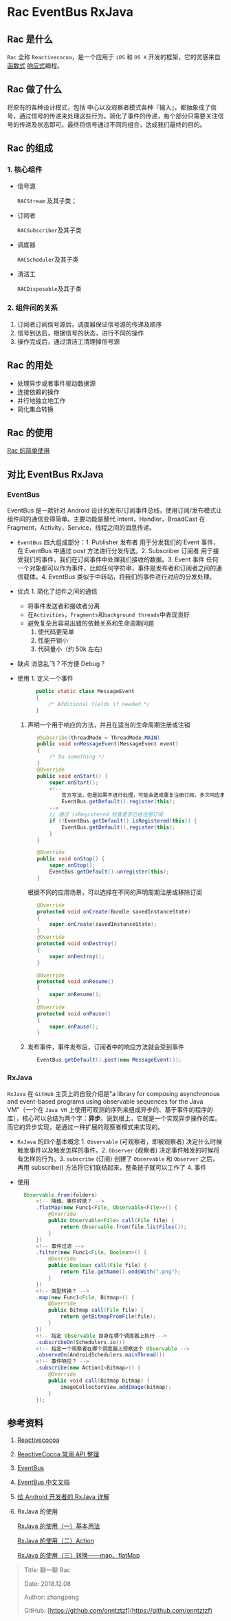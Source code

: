 # Rac EventBus RxJava

## Rac 是什么

`Rac` 全称 `Reactivecocoa`，是一个应用于 `iOS` 和 `OS X` 开发的框架，它的灵感来自[函数式](https://baike.baidu.com/item/%E5%87%BD%E6%95%B0%E5%BC%8F%E7%BC%96%E7%A8%8B) [响应式](https://baike.baidu.com/item/%E5%93%8D%E5%BA%94%E5%BC%8F%E7%BC%96%E7%A8%8B)编程。

## Rac 做了什么

将原有的各种设计模式，包括 中心以及观察者模式各种『输入』，都抽象成了信号，通过信号的传递来处理这些行为。简化了事件的传递，每个部分只需要关注信号的传递及状态即可。最终将信号通过不同的组合，达成我们最终的目的。

## Rac 的组成

### 1. 核心组件

* 信号源

  `RACStream` 及其子类；

* 订阅者

  `RACSubscriber`及其子类

* 调度器

  `RACScheduler`及其子类

* 清洁工

  `RACDisposable`及其子类

### 2. 组件间的关系

1. 订阅者订阅信号源后，调度器保证信号源的传递及顺序
2. 信号到达后，根据信号的状态，进行不同的操作
3. 操作完成后，通过清洁工清理掉信号源

## Rac 的用处

* 处理异步或者事件驱动数据源
* 连接依赖的操作
* 并行地独立地工作
* 简化集合转换

## Rac 的使用

[Rac 的简单使用](https://github.com/onntztzf/RacDemo)

## 对比 EventBus RxJava

### EventBus

EventBus 是一款针对 Android 设计的发布/订阅事件总线，使用订阅/发布模式让组件间的通信变得简单。主要功能是替代 Intent，Handler，BroadCast 在 Fragment，Activity，Service，线程之间的消息传递。

* `EventBus` 四大组成部分：1. Publisher 发布者 用于分发我们的 Event 事件，在 EventBus 中通过 post 方法进行分发传送。2. Subscriber 订阅者 用于接受我们的事件，我们在订阅事件中处理我们接收的数据。3. Event 事件 任何一个对象都可以作为事件，比如任何字符串，事件是发布者和订阅者之间的通信载体。4. EventBus 类似于中转站，将我们的事件进行对应的分发处理。
* 优点 1. 简化了组件之间的通信
  * 将事件发送者和接收者分离
  * 在`Activities`，`Fragments`和`background threads`中表现良好
  * 避免复杂且容易出错的依赖关系和生命周期问题
    1. 使代码更简单
    2. 性能开销小
    3. 代码量小（约 50k 左右）
* 缺点 消息乱飞？不方便 Debug？
* 使用 1. 定义一个事件

  ```java
        public static class MessageEvent
        {
            /* Additional fields if needed */
        }
  ```

  1. 声明一个用于响应的方法，并且在适当的生命周期注册或注销

     ```java
        @Subscribe(threadMode = ThreadMode.MAIN)
        public void onMessageEvent(MessageEvent event)
        {
            /* Do something */
        }
        @Override
        public void onStart() {
            super.onStart();
            <!--
                官方写法，但是如果不进行处理，可能会造成重复注册订阅，多次响应事件
                EventBus.getDefault().register(this);
            -->
            // 通过 isRegistered 检查是否已经注册订阅
            if (!EventBus.getDefault().isRegistered(this)) {
                EventBus.getDefault().register(this);
            }
        }

        @Override
        public void onStop() {
            super.onStop();
            EventBus.getDefault().unregister(this);
        }
     ```

     根据不同的应用场景，可以选择在不同的声明周期注册或移除订阅

     ```java
        @Override
        protected void onCreate(Bundle savedInstanceState)
        {
            super.onCreate(savedInstanceState);
        }
        @Override
        protected void onDestroy()
        {
            super.onDestroy();
        }

        @Override
        protected void onResume()
        {
            super.onResume();
        }
        @Override
        protected void onPause()
        {
            super.onPause();
        }
     ```

  2. 发布事件，事件发布后，订阅者中的响应方法就会受到事件

     ```java
        EventBus.getDefault().post(new MessageEvent());
     ```

### RxJava

`RxJava` 在 `GitHub` 主页上的自我介绍是"a library for composing asynchronous and event-based programs using observable sequences for the Java VM"（一个在 `Java VM` 上使用可观测的序列来组成异步的、基于事件的程序的库），核心可以总结为两个字：**异步**。说到根上，它就是一个实现异步操作的库。而它的异步实现，是通过一种扩展的观察者模式来实现的。

* `RxJava` 的四个基本概念 1. `Observable` (可观察者，即被观察者) 决定什么时候触发事件以及触发怎样的事件。2. `Observer` (观察者) 决定事件触发的时候将有怎样的行为。3. `subscribe` (订阅) 创建了 `Observable` 和 `Observer` 之后，再用 subscribe() 方法将它们联结起来，整条链子就可以工作了 4. 事件
* 使用

  ```java
    Observable.from(folders)
        <!-- 降维，事件转换？ -->
        .flatMap(new Func1<File, Observable<File>>() {
            @Override
            public Observable<File> call(File file) {
                return Observable.from(file.listFiles());
            }
        })
        <!-- 事件过滤 -->
        .filter(new Func1<File, Boolean>() {
            @Override
            public Boolean call(File file) {
                return file.getName().endsWith(".png");
            }
        })
        <!-- 类型转换？ -->
        .map(new Func1<File, Bitmap>() {
            @Override
            public Bitmap call(File file) {
                return getBitmapFromFile(file);
            }
        })
        <!-- 指定 Observable 自身在哪个调度器上执行 -->
        .subscribeOn(Schedulers.io())
        <!-- 指定一个观察者在哪个调度器上观察这个 Observable -->
        .observeOn(AndroidSchedulers.mainThread())
        <!-- 事件响应？ -->
        .subscribe(new Action1<Bitmap>() {
            @Override
            public void call(Bitmap bitmap) {
                imageCollectorView.addImage(bitmap);
            }
        });
  ```

## 参考资料

1. [Reactivecocoa](https://github.com/ReactiveCocoa/ReactiveObjC)
2. [ReactiveCocoa 常用 API 整理](https://juejin.im/post/578f49fa5bbb50005b95fb80)
3. [EventBus](https://github.com/greenrobot/EventBus)
4. [EventBus 中文文档](https://juejin.im/entry/5a91a02d6fb9a06340522ac0)
5. [给 Android 开发者的 RxJava 详解](https://gank.io/post/560e15be2dca930e00da1083)
6. RxJava 的使用

   [RxJava 的使用（一）基本用法](https://www.jianshu.com/p/19cac3c5b106)

   [RxJava 的使用（二）Action](https://www.jianshu.com/p/c7a995f3763c)

   [RxJava 的使用（三）转换——map、flatMap](https://www.jianshu.com/p/52cd2d514528)

> Title: 聊一聊 Rac
>
> Date: 2018.12.08
>
> Author: zhangpeng
>
> GitHub: [https://github.com/onntztzf](https://github.com/onntztzf)
